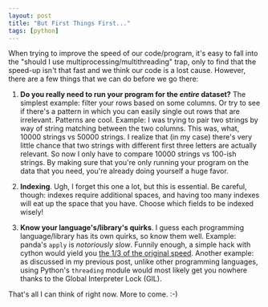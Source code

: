 ```yaml
---
layout: post
title: "But First Things First..."
tags: [python]
---
```


When trying to improve the speed of our code/program, it's easy to fall into the "should I use multiprocessing/multithreading" trap, only to find that the speed-up isn't that fast and we think our code is a lost cause. However, there are a few things that we can do before we go there: 

1. **Do you really need to run your program for the *entire* dataset?** The simplest example: filter your rows based on some columns. Or try to see if there's a pattern in which you can easily single out rows that are irrelevant. Patterns are cool.
Example: I was trying to pair two strings by way of string matching between the two columns. This was, what, 10000 strings vs 50000 strings. I realize that (in my case) there's very little chance that two strings with different first three letters are actually relevant. So now I only have to compare 10000 strings vs 100-ish strings.
By making sure that you're only running your program on the data that you need, you're already doing yourself a huge favor.

2. **Indexing**. Ugh, I forget this one a lot, but this is essential. Be careful, though: indexes require additional spaces, and having too many indexes will eat up the space that you have. Choose which fields to be indexed wisely!

3. **Know your language's/library's quirks**. I guess each programming language/library has its own quirks, so know them well. Example: panda's `apply` is *notoriously slow*. Funnily enough, a simple hack with cython would yield you [the 1/3 of the original speed](https://pandas.pydata.org/pandas-docs/stable/enhancingperf.html). Another example: as discussed in my previous post, unlike other programming languages, using Python's `threading` module would most likely get you nowhere thanks to the Global Interpreter Lock (GIL). 

That's all I can think of right now. More to come. :-)